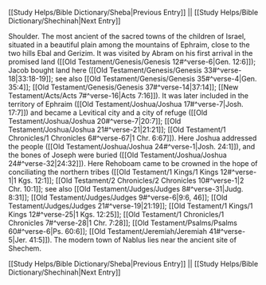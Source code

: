 [[Study Helps/Bible Dictionary/Sheba|Previous Entry]]  ||  [[Study Helps/Bible Dictionary/Shechinah|Next Entry]]

 Shoulder. The most ancient of the sacred towns of the children of Israel, situated in a beautiful plain among the mountains of Ephraim, close to the two hills Ebal and Gerizim. It was visited by Abram on his first arrival in the promised land ([[Old Testament/Genesis/Genesis 12#^verse-6|Gen. 12:6]]); Jacob bought land here ([[Old Testament/Genesis/Genesis 33#^verse-18|33:18-19]]; see also [[Old Testament/Genesis/Genesis 35#^verse-4|Gen. 35:4]]; [[Old Testament/Genesis/Genesis 37#^verse-14|37:14]]; [[New Testament/Acts/Acts 7#^verse-16|Acts 7:16]]). It was later included in the territory of Ephraim ([[Old Testament/Joshua/Joshua 17#^verse-7|Josh. 17:7]]) and became a Levitical city and a city of refuge ([[Old Testament/Joshua/Joshua 20#^verse-7|20:7]]; [[Old Testament/Joshua/Joshua 21#^verse-21|21:21]]; [[Old Testament/1 Chronicles/1 Chronicles 6#^verse-67|1 Chr. 6:67]]). Here Joshua addressed the people ([[Old Testament/Joshua/Joshua 24#^verse-1|Josh. 24:1]]), and the bones of Joseph were buried ([[Old Testament/Joshua/Joshua 24#^verse-32|24:32]]). Here Rehoboam came to be crowned in the hope of conciliating the northern tribes ([[Old Testament/1 Kings/1 Kings 12#^verse-1|1 Kgs. 12:1]]; [[Old Testament/2 Chronicles/2 Chronicles 10#^verse-1|2 Chr. 10:1]]; see also [[Old Testament/Judges/Judges 8#^verse-31|Judg. 8:31]]; [[Old Testament/Judges/Judges 9#^verse-6|9:6, 46]]; [[Old Testament/Judges/Judges 21#^verse-19|21:19]]; [[Old Testament/1 Kings/1 Kings 12#^verse-25|1 Kgs. 12:25]]; [[Old Testament/1 Chronicles/1 Chronicles 7#^verse-28|1 Chr. 7:28]]; [[Old Testament/Psalms/Psalms 60#^verse-6|Ps. 60:6]]; [[Old Testament/Jeremiah/Jeremiah 41#^verse-5|Jer. 41:5]]). The modern town of Nablus lies near the ancient site of Shechem.

[[Study Helps/Bible Dictionary/Sheba|Previous Entry]]  ||  [[Study Helps/Bible Dictionary/Shechinah|Next Entry]]